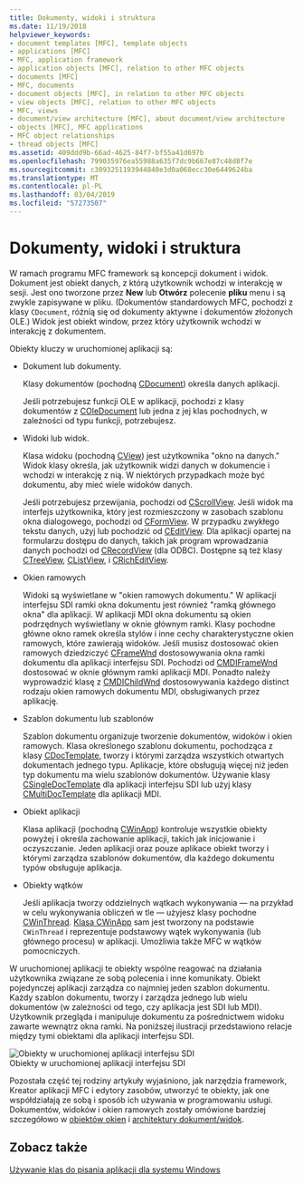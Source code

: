 ```yaml
---
title: Dokumenty, widoki i struktura
ms.date: 11/19/2018
helpviewer_keywords:
- document templates [MFC], template objects
- applications [MFC]
- MFC, application framework
- application objects [MFC], relation to other MFC objects
- documents [MFC]
- MFC, documents
- document objects [MFC], in relation to other MFC objects
- view objects [MFC], relation to other MFC objects
- MFC, views
- document/view architecture [MFC], about document/view architecture
- objects [MFC], MFC applications
- MFC object relationships
- thread objects [MFC]
ms.assetid: 409ddd9b-66ad-4625-84f7-bf55a41d697b
ms.openlocfilehash: 799035976ea55988a635f7dc9b667e87c48d8f7e
ms.sourcegitcommit: c3093251193944840e3d0a068ecc30e6449624ba
ms.translationtype: MT
ms.contentlocale: pl-PL
ms.lasthandoff: 03/04/2019
ms.locfileid: "57273507"
---
```

# <a name="documents-views-and-the-framework"></a>Dokumenty, widoki i struktura

W ramach programu MFC framework są koncepcji dokument i widok. Dokument jest obiekt danych, z którą użytkownik wchodzi w interakcję w sesji. Jest ono tworzone przez **New** lub **Otwórz** polecenie **pliku** menu i są zwykle zapisywane w pliku. (Dokumentów standardowych MFC, pochodzi z klasy `CDocument`, różnią się od dokumenty aktywne i dokumentów złożonych OLE.) Widok jest obiekt window, przez który użytkownik wchodzi w interakcję z dokumentem.

Obiekty kluczy w uruchomionej aplikacji są:

- Dokument lub dokumenty.

   Klasy dokumentów (pochodną [CDocument](../mfc/reference/cdocument-class.md)) określa danych aplikacji.

   Jeśli potrzebujesz funkcji OLE w aplikacji, pochodzi z klasy dokumentów z [COleDocument](../mfc/reference/coledocument-class.md) lub jedna z jej klas pochodnych, w zależności od typu funkcji, potrzebujesz.

- Widoki lub widok.

   Klasa widoku (pochodną [CView](../mfc/reference/cview-class.md)) jest użytkownika "okno na danych." Widok klasy określa, jak użytkownik widzi danych w dokumencie i wchodzi w interakcję z nią. W niektórych przypadkach może być dokumentu, aby mieć wiele widoków danych.

   Jeśli potrzebujesz przewijania, pochodzi od [CScrollView](../mfc/reference/cscrollview-class.md). Jeśli widok ma interfejs użytkownika, który jest rozmieszczony w zasobach szablonu okna dialogowego, pochodzi od [CFormView](../mfc/reference/cformview-class.md). W przypadku zwykłego tekstu danych, użyj lub pochodzić od [CEditView](../mfc/reference/ceditview-class.md). Dla aplikacji opartej na formularzu dostępu do danych, takich jak program wprowadzania danych pochodzi od [CRecordView](../mfc/reference/crecordview-class.md) (dla ODBC). Dostępne są też klasy [CTreeView](../mfc/reference/ctreeview-class.md), [CListView](../mfc/reference/clistview-class.md), i [CRichEditView](../mfc/reference/cricheditview-class.md).

- Okien ramowych

   Widoki są wyświetlane w "okien ramowych dokumentu." W aplikacji interfejsu SDI ramki okna dokumentu jest również "ramką głównego okna" dla aplikacji. W aplikacji MDI okna dokumentu są okien podrzędnych wyświetlany w oknie głównym ramki. Klasy pochodne główne okno ramek określa stylów i inne cechy charakterystyczne okien ramowych, które zawierają widoków. Jeśli musisz dostosować okien ramowych dziedziczyć [CFrameWnd](../mfc/reference/cframewnd-class.md) dostosowywania okna ramki dokumentu dla aplikacji interfejsu SDI. Pochodzi od [CMDIFrameWnd](../mfc/reference/cmdiframewnd-class.md) dostosować w oknie głównym ramki aplikacji MDI. Ponadto należy wyprowadzić klasę z [CMDIChildWnd](../mfc/reference/cmdichildwnd-class.md) dostosowywania każdego distinct rodzaju okien ramowych dokumentu MDI, obsługiwanych przez aplikację.

- Szablon dokumentu lub szablonów

   Szablon dokumentu organizuje tworzenie dokumentów, widoków i okien ramowych. Klasa określonego szablonu dokumentu, pochodząca z klasy [CDocTemplate](../mfc/reference/cdoctemplate-class.md), tworzy i którymi zarządza wszystkich otwartych dokumentach jednego typu. Aplikacje, które obsługują więcej niż jeden typ dokumentu ma wielu szablonów dokumentów. Używanie klasy [CSingleDocTemplate](../mfc/reference/csingledoctemplate-class.md) dla aplikacji interfejsu SDI lub użyj klasy [CMultiDocTemplate](../mfc/reference/cmultidoctemplate-class.md) dla aplikacji MDI.

- Obiekt aplikacji

   Klasa aplikacji (pochodną [CWinApp](../mfc/reference/cwinapp-class.md)) kontroluje wszystkie obiekty powyżej i określa zachowanie aplikacji, takich jak inicjowanie i oczyszczanie. Jeden aplikacji oraz pouze aplikace obiekt tworzy i którymi zarządza szablonów dokumentów, dla każdego dokumentu typów obsługuje aplikacja.

- Obiekty wątków

   Jeśli aplikacja tworzy oddzielnych wątkach wykonywania — na przykład w celu wykonywania obliczeń w tle — użyjesz klasy pochodne [CWinThread](../mfc/reference/cwinthread-class.md). [Klasa CWinApp](../mfc/reference/cwinapp-class.md) sam jest tworzony na podstawie `CWinThread` i reprezentuje podstawowy wątek wykonywania (lub głównego procesu) w aplikacji. Umożliwia także MFC w wątków pomocniczych.

W uruchomionej aplikacji te obiekty wspólne reagować na działania użytkownika związane ze sobą polecenia i inne komunikaty. Obiekt pojedynczej aplikacji zarządza co najmniej jeden szablon dokumentu. Każdy szablon dokumentu, tworzy i zarządza jednego lub wielu dokumentów (w zależności od tego, czy aplikacja jest SDI lub MDI). Użytkownik przegląda i manipuluje dokumentu za pośrednictwem widoku zawarte wewnątrz okna ramki. Na poniższej ilustracji przedstawiono relacje między tymi obiektami dla aplikacji interfejsu SDI.

![Obiekty w uruchomionej aplikacji interfejsu SDI](../mfc/media/vc386v1.gif "obiektów w uruchomionej aplikacji interfejsu SDI") <br/>
Obiekty w uruchomionej aplikacji interfejsu SDI

Pozostała część tej rodziny artykuły wyjaśniono, jak narzędzia framework, Kreator aplikacji MFC i edytory zasobów, utworzyć te obiekty, jak one współdziałają ze sobą i sposób ich używania w programowaniu usługi. Dokumentów, widoków i okien ramowych zostały omówione bardziej szczegółowo w [obiektów okien](../mfc/window-objects.md) i [architektury dokument/widok](../mfc/document-view-architecture.md).

## <a name="see-also"></a>Zobacz także

[Używanie klas do pisania aplikacji dla systemu Windows](../mfc/using-the-classes-to-write-applications-for-windows.md)

